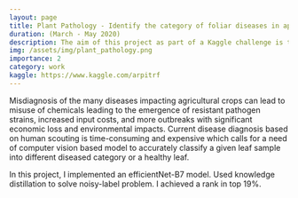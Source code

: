 ```yaml
---
layout: page
title: Plant Pathology - Identify the category of foliar diseases in apple trees
duration: (March - May 2020)
description: The aim of this project as part of a Kaggle challenge is to develop computer vision based models to accurately classify a given leaf sample into different diseased category or a healthy leaf.
img: /assets/img/plant_pathology.png
importance: 2
category: work
kaggle: https://www.kaggle.com/arpitrf
---
```


Misdiagnosis of the many diseases impacting agricultural crops can lead to misuse of chemicals leading to the emergence of resistant pathogen strains, increased input costs, and more outbreaks with significant economic loss and environmental impacts. Current disease diagnosis based on human scouting is time-consuming and expensive which calls for a need of computer vision based model to accurately classify a given leaf sample into different diseased category or a healthy leaf.

In this project, I implemented an efficientNet-B7 model. Used knowledge distillation to solve noisy-label problem. I achieved a rank in top 19%.

